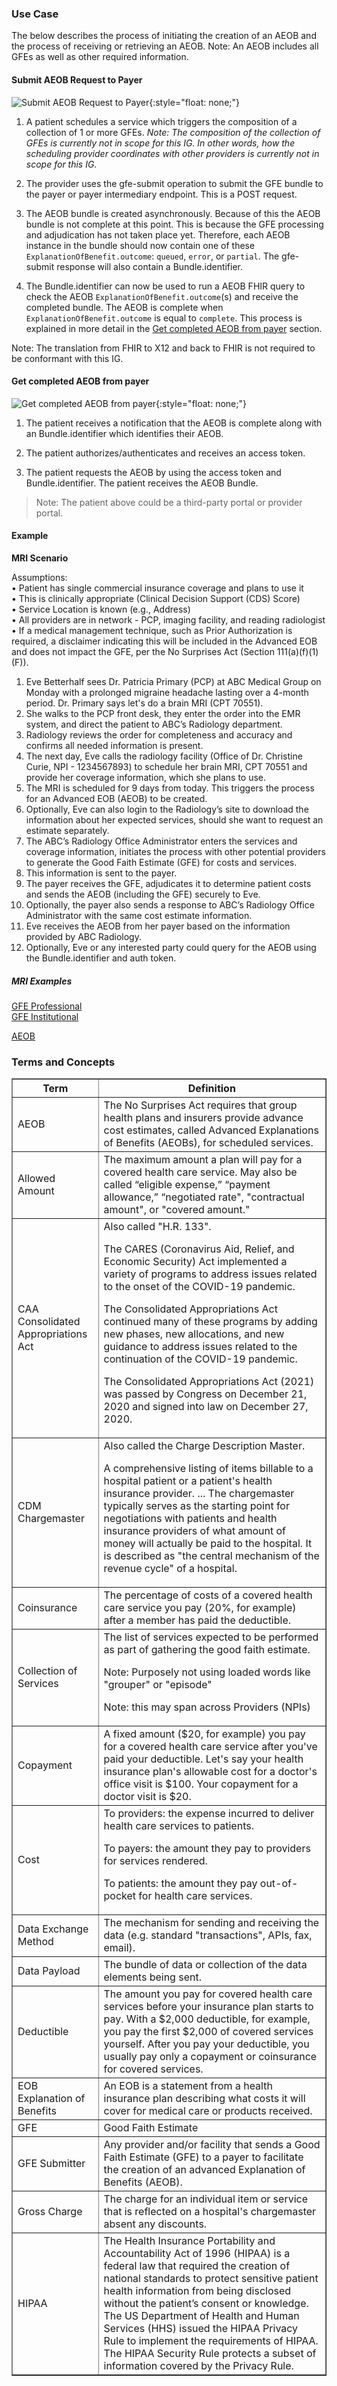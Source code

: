 ### Use Case

The below describes the process of initiating the creation of an AEOB and the process of receiving or retrieving an AEOB. Note: An AEOB includes all GFEs as well as other required information. 

#### Submit AEOB Request to Payer

![Submit AEOB Request to Payer](SubmitAEOB.drawio.png){:style="float: none;"}

1. A patient schedules a service which triggers the composition of a collection of 1 or more GFEs. <em>Note: The composition of the collection of GFEs is currently not in scope for this IG. In other words, how the scheduling provider coordinates with other providers is currently not in scope for this IG. </em>

2. The provider uses the gfe-submit operation to submit the GFE bundle to the payer or payer intermediary endpoint. This is a POST request. 

3. The AEOB bundle is created asynchronously. Because of this the AEOB bundle is not complete at this point. This is because the GFE processing and adjudication has not taken place yet. Therefore, each AEOB instance in the bundle should now contain one of these `ExplanationOfBenefit.outcome`: `queued`, `error`, or `partial`. The gfe-submit response will also contain a Bundle.identifier.

4. The Bundle.identifier can now be used to run a AEOB FHIR query to check the AEOB `ExplanationOfBenefit.outcome`(s) and receive the completed bundle. The AEOB is complete when `ExplanationOfBenefit.outcome` is equal to `complete`. This process is explained in more detail in the [Get completed AEOB from payer](use_cases.html#get-completed-aeob-from-payer) section.      

Note: The translation from FHIR to X12 and back to FHIR is not required to be conformant with this IG.  
 
#### Get completed AEOB from payer

![Get completed AEOB from payer](GetAEOB.drawio.png){:style="float: none;"}

1. The patient receives a notification that the AEOB is complete along with an Bundle.identifier which identifies their AEOB. 

2. The patient authorizes/authenticates and receives an access token.

3. The patient requests the AEOB by using the access token and Bundle.identifier. The patient receives the AEOB Bundle.
   
>Note: The patient above could be a third-party portal or provider portal.   

#### Example

**MRI Scenario**

Assumptions:<br> 
• Patient has single commercial insurance coverage and plans to use it<br> 
• This is clinically appropriate (Clinical Decision Support (CDS) Score) <br> 
• Service Location is known (e.g., Address) <br> 
• All providers are in network - PCP, imaging facility, and reading radiologist<br> 
• If a medical management technique, such as Prior Authorization is required, a disclaimer indicating this will be included in the Advanced EOB and does not impact the GFE, per the No Surprises Act (Section 111(a)(f)(1)(F)).

1.  Eve Betterhalf sees Dr. Patricia Primary (PCP) at ABC Medical Group on Monday with a prolonged migraine headache lasting over a 4-month period. Dr. Primary says let's do a brain MRI (CPT 70551). 
2.  She walks to the PCP front desk, they enter the order into the EMR system, and direct the patient to ABC’s Radiology department. 
3.  Radiology reviews the order for completeness and accuracy and confirms all needed information is present. 
4.  The next day, Eve calls the radiology facility (Office of Dr. Christine Curie, NPI - 1234567893) to schedule her brain MRI, CPT 70551 and provide her coverage information, which she plans to use. 
5.  The MRI is scheduled for 9 days from today. This triggers the process for an Advanced EOB (AEOB) to be created. 
6.  Optionally, Eve can also login to the Radiology’s site to download the information about her expected services, should she want to request an estimate separately. 
7.  The ABC’s Radiology Office Administrator enters the services and coverage information, initiates the process with other potential providers to generate the Good Faith Estimate (GFE) for costs and services. 
8.  This information is sent to the payer. 
9.  The payer receives the GFE, adjudicates it to determine patient costs and sends the AEOB (including the GFE) securely to Eve. 
10. Optionally, the payer also sends a response to ABC’s Radiology Office Administrator with the same cost estimate information. 
11. Eve receives the AEOB from her payer based on the information provided by ABC Radiology. 
12. Optionally, Eve or any interested party could query for the AEOB using the Bundle.identifier and auth token. 

##### MRI Examples  

[GFE Professional](Claim-PCT-GFE-Professional-1.json.html)<br> 
[GFE Institutional](Claim-PCT-GFE-Institutional-1.json.html)<br> 

[AEOB](ExplanationOfBenefit-PCT-AEOB-1.json.html)

### Terms and Concepts
<table border="1">
    <tr>
        <th><b>Term</b></th>
        <th><b>Definition</b></th>
    </tr>
    <tr>
        <td>AEOB</td>
        <td>The No Surprises Act requires that group health plans and insurers provide advance cost estimates, called Advanced Explanations of Benefits (AEOBs), for scheduled services. </td>
    </tr>
    <tr>
        <td>Allowed Amount</td>
        <td>The maximum amount a plan will pay for a covered health care service. May also be called “eligible expense,” “payment allowance,” “negotiated rate", "contractual amount", or "covered amount."</td>
    </tr>    
    <tr>
        <td>CAA<br/>Consolidated Appropriations Act</td>
        <td>Also called "H.R. 133". <p>The CARES (Coronavirus Aid, Relief, and Economic Security) Act implemented a variety of programs to address issues related to the onset of the COVID-19 pandemic. </p>
            <p>The Consolidated Appropriations Act continued many of these programs by adding new phases, new allocations, and new guidance to address issues related to the continuation of the COVID-19 pandemic. </p>
            <p>The Consolidated Appropriations Act (2021) was passed by Congress on December 21, 2020 and signed into law on December 27, 2020. </p></td>
    </tr>
    <tr>
        <td>CDM<br/>Chargemaster</td>
        <td>Also called the Charge Description Master. <p>A comprehensive listing of items billable to a hospital patient or a patient's health insurance provider. ... The chargemaster typically serves as the starting point for negotiations with patients and health insurance providers of what amount of money will actually be paid to the hospital. It is described as "the central mechanism of the revenue cycle" of a hospital. </p></td>
    </tr>
     <tr>
        <td>Coinsurance</td>
        <td>The percentage of costs of a covered health care service you pay (20%, for example) after a member has paid the deductible. </td>
    </tr>
    <tr>
        <td>Collection of Services</td>
        <td>The list of services expected to be performed as part of gathering the good faith estimate. <p>Note: Purposely not using loaded words like "grouper" or "episode"</p>
            <p>Note: this may span across Providers (NPIs)</p></td>
    </tr>    
     <tr>
        <td>Copayment</td>
        <td>A fixed amount ($20, for example) you pay for a covered health care service after you've paid your deductible. Let's say your health insurance plan's allowable cost for a doctor's office visit is $100. Your copayment for a doctor visit is $20. </td>
    </tr>
     <tr>
        <td>Cost</td>
        <td>To providers: the expense incurred to deliver health care services to patients. <p>To payers: the amount they pay to providers for services rendered.</p>
            <p>To patients: the amount they pay out-of-pocket for health care services. </p></td>
    </tr>    
    <tr>
        <td>Data Exchange Method</td>
        <td>The mechanism for sending and receiving the data (e.g. standard "transactions", APIs, fax, email). </td>
    </tr>
    <tr>
        <td>Data Payload</td>
        <td>The bundle of data or collection of the data elements being sent. </td>
    </tr>
     <tr>
        <td>Deductible</td>
        <td>The amount you pay for covered health care services before your insurance plan starts to pay. With a $2,000 deductible, for example, you pay the first $2,000 of covered services yourself. After you pay your deductible, you usually pay only a copayment or coinsurance for covered services. </td>
    </tr>     
    <tr>
        <td>EOB<br/>Explanation of Benefits</td>
        <td>An EOB is a statement from a health insurance plan describing what costs it will cover for medical care or products received. </td>
    </tr> 
    <tr>
        <td>GFE</td>
        <td>Good Faith Estimate</td>
    </tr>
    <tr>
        <td>GFE Submitter</td>
        <td>Any provider and/or facility that sends a Good Faith Estimate (GFE) to a payer to facilitate the creation of an advanced Explanation of Benefits (AEOB).</td>
    </tr>
    <tr>
        <td>Gross Charge</td>
        <td>The charge for an individual item or service that is reflected on a hospital's chargemaster absent any discounts.</td>
    </tr>
    <tr>
        <td>HIPAA</td>
        <td>The Health Insurance Portability and Accountability Act of 1996 (HIPAA) is a federal law that required the creation of national standards to protect sensitive patient health information from being disclosed without the patient’s consent or knowledge. The US Department of Health and Human Services (HHS) issued the HIPAA Privacy Rule to implement the requirements of HIPAA. The HIPAA Security Rule protects a subset of information covered by the Privacy Rule.</td>
    </tr>   
</table>

